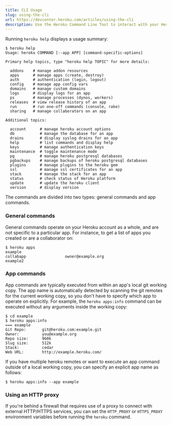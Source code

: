 ```yaml
---
title: CLI Usage
slug: using-the-cli
url: https://devcenter.heroku.com/articles/using-the-cli
description: Use the Heroku Command Line Tool to interact with your Heroku account and applications.
---
```


Running `heroku help` displays a usage summary:

```term
$ heroku help
Usage: heroku COMMAND [--app APP] [command-specific-options]

Primary help topics, type "heroku help TOPIC" for more details:

  addons    # manage addon resources
  apps      # manage apps (create, destroy)
  auth      # authentication (login, logout)
  config    # manage app config vars
  domains   # manage custom domains
  logs      # display logs for an app
  ps        # manage processes (dynos, workers)
  releases  # view release history of an app
  run       # run one-off commands (console, rake)
  sharing   # manage collaborators on an app

Additional topics:

  account      # manage heroku account options
  db           # manage the database for an app
  drains       # display syslog drains for an app
  help         # list commands and display help
  keys         # manage authentication keys
  maintenance  # toggle maintenance mode
  pg           # manage heroku postgresql databases
  pgbackups    # manage backups of heroku postgresql databases
  plugins      # manage plugins to the heroku gem
  ssl          # manage ssl certificates for an app
  stack        # manage the stack for an app
  status       # check status of Heroku platform
  update       # update the heroku client
  version      # display version
```

The commands are divided into two types: general commands and app commands.

### General commands

General commands operate on your Heroku account as a whole, and are not specific
to a particular app.  For instance, to get a list of apps you created or are a
collaborator on:

```term
$ heroku apps
example
collabapp                 owner@example.org
example2
```

### App commands

App commands are typically executed from within an app's local git working copy.
The app name is automatically detected by scanning the git remotes for the
current working copy, so you don't have to specify which app to operate on
explicitly. For example, the `heroku apps:info` command can be executed without any
arguments inside the working copy:

```term
$ cd example
$ heroku apps:info
=== example
Git Repo:       git@heroku.com:example.git
Owner:          you@example.org
Repo size:      960k
Slug size:      512k
Stack:          cedar
Web URL:        http://example.heroku.com/
```

If you have multiple heroku remotes or want to execute an app command outside of
a local working copy, you can specify an explicit app name as follows:

```term
$ heroku apps:info --app example
```

### Using an HTTP proxy

If you're behind a firewall that requires use of a proxy to connect with external HTTP/HTTPS services, you can set the `HTTP_PROXY` or `HTTPS_PROXY` environment variables before running the `heroku` command.